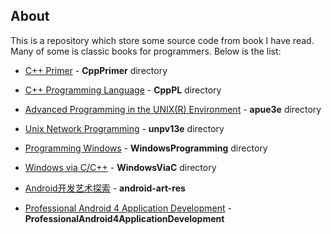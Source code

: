 ## About

This is a repository which store some source code from book I have read. Many of some is classic books for programmers. Below is the list:

* [C++ Primer](https://book.douban.com/subject/1767741/) - **CppPrimer** directory

* [C++ Programming Language](https://book.douban.com/subject/7053134/) - **CppPL** directory

* [Advanced Programming in the UNIX(R) Environment](https://book.douban.com/subject/1439495/) - **apue3e** directory

* [Unix Network Programming](https://book.douban.com/subject/1756533/) - **unpv13e** directory

* [Programming Windows](https://book.douban.com/subject/1456779/) - **WindowsProgramming** directory

* [Windows via C/C++](https://book.douban.com/subject/2302961/) - **WindowsViaC** directory

* [Android开发艺术探索](https://book.douban.com/subject/26599538/) - **android-art-res**

* [Professional Android 4 Application Development](https://book.douban.com/subject/6915691/) -**ProfessionalAndroid4ApplicationDevelopment**

